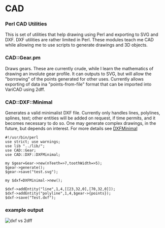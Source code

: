 # CAD

### Perl CAD Utilities

This is set of utilities that help drawing using Perl and exporting to SVG and DXF.
DXF utilities are rather limited in Perl.  These modules teach me CAD while allowing me to use scripts to generate drawings and 3D objects.

### CAD::Gear.pm

Draws gears. These are currently crude, while I learn the mathematics of drawing an involute gear profile.  It can outputs to SVG, but will allow the "borrowing" of the points generated for other uses.  Currently allows exporting of data ina "points-from-file" format that can be imported into VariCAD using 2dff.

### CAD::DXF::Minimal

Generates a valid minimalist DXF file. Currently only handles lines, polylines, splines, text; other entities will be added on request, if time permits, and it becomes necessary to do so. One may generate complex drawings, in the future, but depends on interest.  For more details see [DXFMinimal](DXFMinimal.md)

```
#!/usr/bin/perl
use strict; use warnings;
use lib "../lib/";
use CAD::Gear;
use CAD::DXF::DXFMinimal;

my $gear=Gear->new(nTeeth=>7,toothWidth=>5);
$gear->generate();
$gear->save("test.svg");

my $dxf=DXFMinimal->new();

$dxf->addEntity("line",1,4,[[23,32,0],[70,32,0]]);
$dxf->addEntity("polyline",1,4,$gear->{points});
$dxf->save("Test.dxf");
```
### example output

![dxf vs 2dff](https://user-images.githubusercontent.com/34284663/111084811-3332c880-850c-11eb-81b2-c514f8598638.png)

